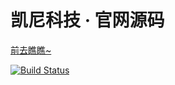 # 凯尼科技 · 官网源码

[前去瞧瞧~](https://kiny.tech)  

[![Build Status](https://travis-ci.com/s1n1an/kiny-tech.svg?token=4oD5rfvVVLMZSXYyxUky&branch=master)](https://travis-ci.com/s1n1an/kiny-tech)